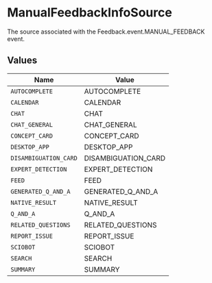 # ManualFeedbackInfoSource

The source associated with the Feedback.event.MANUAL_FEEDBACK event.


## Values

| Name                  | Value                 |
| --------------------- | --------------------- |
| `AUTOCOMPLETE`        | AUTOCOMPLETE          |
| `CALENDAR`            | CALENDAR              |
| `CHAT`                | CHAT                  |
| `CHAT_GENERAL`        | CHAT_GENERAL          |
| `CONCEPT_CARD`        | CONCEPT_CARD          |
| `DESKTOP_APP`         | DESKTOP_APP           |
| `DISAMBIGUATION_CARD` | DISAMBIGUATION_CARD   |
| `EXPERT_DETECTION`    | EXPERT_DETECTION      |
| `FEED`                | FEED                  |
| `GENERATED_Q_AND_A`   | GENERATED_Q_AND_A     |
| `NATIVE_RESULT`       | NATIVE_RESULT         |
| `Q_AND_A`             | Q_AND_A               |
| `RELATED_QUESTIONS`   | RELATED_QUESTIONS     |
| `REPORT_ISSUE`        | REPORT_ISSUE          |
| `SCIOBOT`             | SCIOBOT               |
| `SEARCH`              | SEARCH                |
| `SUMMARY`             | SUMMARY               |
